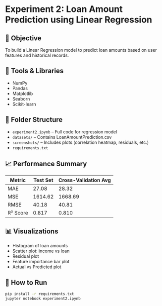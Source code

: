 # Experiment 2: Loan Amount Prediction using Linear Regression

## 🎯 Objective
To build a Linear Regression model to predict loan amounts based on user features and historical records.

## 🧰 Tools & Libraries
- NumPy
- Pandas
- Matplotlib
- Seaborn
- Scikit-learn

## 📂 Folder Structure
- `experiment2.ipynb` – Full code for regression model
- `datasets/` – Contains LoanAmountPrediction.csv
- `screenshots/` – Includes plots (correlation heatmap, residuals, etc.)
- `requirements.txt`

## 📈 Performance Summary
| Metric     | Test Set | Cross-Validation Avg |
|------------|----------|----------------------|
| MAE        | 27.08    | 28.32                |
| MSE        | 1614.62  | 1668.69              |
| RMSE       | 40.18    | 40.81                |
| R² Score   | 0.817    | 0.810                |

## 📊 Visualizations
- Histogram of loan amounts
- Scatter plot: income vs loan
- Residual plot
- Feature importance bar plot
- Actual vs Predicted plot

## 🧪 How to Run
```bash
pip install -r requirements.txt
jupyter notebook experiment2.ipynb
